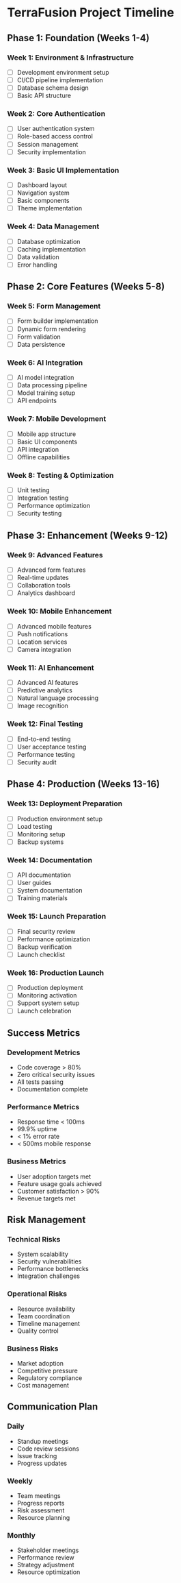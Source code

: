 # TerraFusion Project Timeline

## Phase 1: Foundation (Weeks 1-4)

### Week 1: Environment & Infrastructure
- [ ] Development environment setup
- [ ] CI/CD pipeline implementation
- [ ] Database schema design
- [ ] Basic API structure

### Week 2: Core Authentication
- [ ] User authentication system
- [ ] Role-based access control
- [ ] Session management
- [ ] Security implementation

### Week 3: Basic UI Implementation
- [ ] Dashboard layout
- [ ] Navigation system
- [ ] Basic components
- [ ] Theme implementation

### Week 4: Data Management
- [ ] Database optimization
- [ ] Caching implementation
- [ ] Data validation
- [ ] Error handling

## Phase 2: Core Features (Weeks 5-8)

### Week 5: Form Management
- [ ] Form builder implementation
- [ ] Dynamic form rendering
- [ ] Form validation
- [ ] Data persistence

### Week 6: AI Integration
- [ ] AI model integration
- [ ] Data processing pipeline
- [ ] Model training setup
- [ ] API endpoints

### Week 7: Mobile Development
- [ ] Mobile app structure
- [ ] Basic UI components
- [ ] API integration
- [ ] Offline capabilities

### Week 8: Testing & Optimization
- [ ] Unit testing
- [ ] Integration testing
- [ ] Performance optimization
- [ ] Security testing

## Phase 3: Enhancement (Weeks 9-12)

### Week 9: Advanced Features
- [ ] Advanced form features
- [ ] Real-time updates
- [ ] Collaboration tools
- [ ] Analytics dashboard

### Week 10: Mobile Enhancement
- [ ] Advanced mobile features
- [ ] Push notifications
- [ ] Location services
- [ ] Camera integration

### Week 11: AI Enhancement
- [ ] Advanced AI features
- [ ] Predictive analytics
- [ ] Natural language processing
- [ ] Image recognition

### Week 12: Final Testing
- [ ] End-to-end testing
- [ ] User acceptance testing
- [ ] Performance testing
- [ ] Security audit

## Phase 4: Production (Weeks 13-16)

### Week 13: Deployment Preparation
- [ ] Production environment setup
- [ ] Load testing
- [ ] Monitoring setup
- [ ] Backup systems

### Week 14: Documentation
- [ ] API documentation
- [ ] User guides
- [ ] System documentation
- [ ] Training materials

### Week 15: Launch Preparation
- [ ] Final security review
- [ ] Performance optimization
- [ ] Backup verification
- [ ] Launch checklist

### Week 16: Production Launch
- [ ] Production deployment
- [ ] Monitoring activation
- [ ] Support system setup
- [ ] Launch celebration

## Success Metrics

### Development Metrics
- Code coverage > 80%
- Zero critical security issues
- All tests passing
- Documentation complete

### Performance Metrics
- Response time < 100ms
- 99.9% uptime
- < 1% error rate
- < 500ms mobile response

### Business Metrics
- User adoption targets met
- Feature usage goals achieved
- Customer satisfaction > 90%
- Revenue targets met

## Risk Management

### Technical Risks
- System scalability
- Security vulnerabilities
- Performance bottlenecks
- Integration challenges

### Operational Risks
- Resource availability
- Team coordination
- Timeline management
- Quality control

### Business Risks
- Market adoption
- Competitive pressure
- Regulatory compliance
- Cost management

## Communication Plan

### Daily
- Standup meetings
- Code review sessions
- Issue tracking
- Progress updates

### Weekly
- Team meetings
- Progress reports
- Risk assessment
- Resource planning

### Monthly
- Stakeholder meetings
- Performance review
- Strategy adjustment
- Resource optimization 